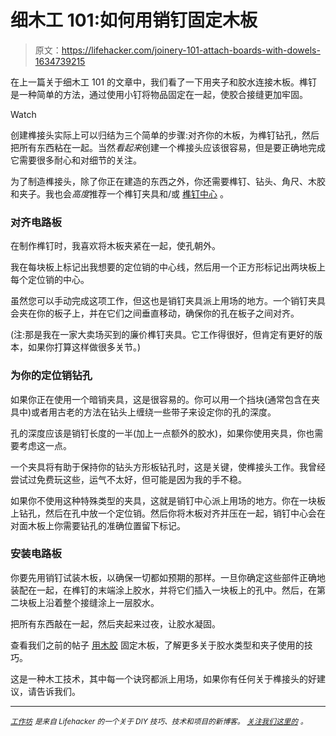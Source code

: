 # 细木工 101:如何用销钉固定木板

> 原文：<https://lifehacker.com/joinery-101-attach-boards-with-dowels-1634739215>

在上一篇关于细木工 101 的文章中，我们看了一下用夹子和胶水连接木板。榫钉是一种简单的方法，通过使用小钉将物品固定在一起，使胶合接缝更加牢固。

Watch

创建榫接头实际上可以归结为三个简单的步骤:对齐你的木板，为榫钉钻孔，然后把所有东西粘在一起。当然*看起来*创建一个榫接头应该很容易，但是要正确地完成它需要很多耐心和对细节的关注。

为了制造榫接头，除了你正在建造的东西之外，你还需要榫钉、钻头、角尺、木胶和夹子。我也会*高度*推荐一个榫钉夹具和/或 [榫钉中心](http://www.rockler.com/dowel-centers) 。

### **对齐电路板**

在制作榫钉时，我喜欢将木板夹紧在一起，使孔朝外。

我在每块板上标记出我想要的定位销的中心线，然后用一个正方形标记出两块板上每个定位销的中心。

虽然您可以手动完成这项工作，但这也是销钉夹具派上用场的地方。一个销钉夹具会夹在你的板子上，并在它们之间垂直移动，确保你的孔在板子之间对齐。

(注:那是我在一家大卖场买到的廉价榫钉夹具。它工作得很好，但肯定有更好的版本，如果你打算这样做很多关节。)

### **为你的定位销钻孔**

如果你正在使用一个暗销夹具，这是很容易的。你可以用一个挡块(通常包含在夹具中)或者用古老的方法在钻头上缠绕一些带子来设定你的孔的深度。

孔的深度应该是销钉长度的一半(加上一点额外的胶水)，如果你使用夹具，你也需要考虑这一点。

一个夹具将有助于保持你的钻头方形板钻孔时，这是关键，使榫接头工作。我曾经尝试过免费玩这些，运气不太好，但可能是因为我的手不稳。

如果你不使用这种特殊类型的夹具，这就是销钉中心派上用场的地方。你在一块板上钻孔，然后在孔中放一个定位销。然后你将木板对齐并压在一起，销钉中心会在对面木板上你需要钻孔的准确位置留下标记。

### **安装电路板**

你要先用销钉试装木板，以确保一切都如预期的那样。一旦你确定这些部件正确地装配在一起，在榫钉的末端涂上胶水，并将它们插入一块板上的孔中。然后，在第二块板上沿着整个接缝涂上一层胶水。

把所有东西敲在一起，然后夹起来过夜，让胶水凝固。

查看我们之前的帖子 [用木胶](https://lifehacker.com/joinery-101-how-to-attach-boards-with-glue-1626661516) 固定木板，了解更多关于胶水类型和夹子使用的技巧。

这是一种木工技术，其中每一个诀窍都派上用场，如果你有任何关于榫接头的好建议，请告诉我们。

* * *

[*<small>工作坊</small>*](http://workshop.lifehacker.com/) *<small>是来自 Lifehacker 的一个关于 DIY 技巧、技术和项目的新博客。</small>* [*<small>关注我们这里的</small>*](https://twitter.com/WorkshopLH) <small>*。*</small>